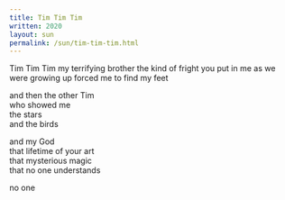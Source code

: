 ```yaml
---
title: Tim Tim Tim
written: 2020
layout: sun
permalink: /sun/tim-tim-tim.html
---
```


<div class="poem">
Tim Tim Tim  
my terrifying brother  
the kind of fright  
you put in me  
as we were growing up  
forced me to find my feet  


and then the other Tim  
who showed me  
the stars  
and the birds  


and my God  
that lifetime of your art  
that mysterious magic  
that no one understands  


no one
</div>

